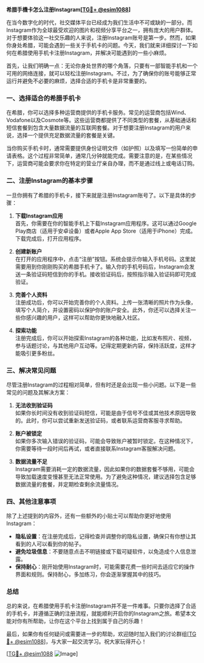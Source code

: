 **希腊手機卡怎么注册Instagram[[TG💪+ @esim1088](https://t.me/s/esim1088)]**

在当今数字化的时代，社交媒体平台已经成为我们生活中不可或缺的一部分。而Instagram作为全球最受欢迎的图片和视频分享平台之一，拥有庞大的用户群体。对于想要体验这一社交乐趣的人来说，注册Instagram账号是第一步。然而，如果你身处希腊，可能会遇到一些关于手机卡的问题。今天，我们就来详细探讨一下如何在希腊使用手机卡注册Instagram，并解决可能遇到的一些小麻烦。

首先，让我们明确一点：无论你身处世界的哪个角落，只要有一部智能手机和一个可用的网络连接，就可以轻松注册Instagram。不过，为了确保你的账号能够正常运行并避免不必要的麻烦，选择合适的手机卡是非常重要的。

### 一、选择适合的希腊手机卡

在希腊，你可以选择多种运营商提供的手机卡服务。常见的运营商包括Wind、Vodafone以及Cosmote等。这些运营商都提供了不同类型的套餐，从基础通话和短信套餐到包含大量数据流量的互联网套餐。对于想要注册Instagram的用户来说，选择一个提供充足数据流量的套餐是关键。

当你购买手机卡时，通常需要提供身份证明文件（如护照）以及填写一份简单的申请表格。这个过程非常简单，通常几分钟就能完成。需要注意的是，在某些情况下，运营商可能会要求你在特定的营业厅亲自办理，而不是通过线上或电话订购。

### 二、注册Instagram的基本步骤

一旦你拥有了希腊的手机卡，接下来就是注册Instagram账号了。以下是具体的步骤：

1. **下载Instagram应用**  
   首先，你需要在你的智能手机上下载Instagram应用程序。这可以通过Google Play商店（适用于安卓设备）或者Apple App Store（适用于iPhone）完成。下载完成后，打开应用程序。

2. **创建新账户**  
   在打开的应用程序中，点击“注册”按钮。系统会提示你输入手机号码。这里就需要用到你刚刚购买的希腊手机卡了。输入你的手机号码后，Instagram会发送一条验证码短信到你的手机。接收验证码后，按照指示输入验证码即可完成验证。

3. **完善个人资料**  
   注册成功后，你可以开始完善你的个人资料。上传一张清晰的照片作为头像，填写个人简介，并设置密码以保护你的账户安全。此外，你还可以选择关注一些你感兴趣的用户，这样可以帮助你更快地融入社区。

4. **探索功能**  
   注册完成后，你可以开始探索Instagram的各种功能，比如发布照片、视频，参与话题讨论，与其他用户互动等。记得定期更新内容，保持活跃度，这样才能吸引更多粉丝。

### 三、解决常见问题

尽管注册Instagram的过程相对简单，但有时还是会出现一些小问题。以下是一些常见的问题及其解决方案：

1. **无法收到验证码**  
   如果你长时间没有收到验证码短信，可能是由于信号不佳或其他技术原因导致的。此时，你可以尝试重新发送验证码，或者联系运营商客服寻求帮助。

2. **账户被锁定**  
   如果你多次输入错误的验证码，可能会导致账户被暂时锁定。在这种情况下，你需要等待一段时间后再试，或者直接联系Instagram客服解决问题。

3. **数据流量不足**  
   Instagram需要消耗一定的数据流量，因此如果你的数据套餐不够用，可能会导致加载速度变慢甚至无法正常使用。为了避免这种情况，建议选择包含足够数据流量的套餐，并定期检查剩余流量情况。

### 四、其他注意事项

除了上述提到的内容外，还有一些额外的小贴士可以帮助你更好地使用Instagram：

- **隐私设置**：在注册完成后，记得检查并调整你的隐私设置，确保只有你想让其看到的人可以看到你的帖子。
- **避免垃圾信息**：不要随意点击不明链接或下载可疑软件，以免造成个人信息泄露。
- **保持耐心**：刚开始使用Instagram时，可能需要花费一些时间去适应它的操作界面和规则。保持耐心，多加练习，你会逐渐掌握其中的技巧。

### 总结

总的来说，在希腊使用手机卡注册Instagram并不是一件难事。只要你选择了合适的手机卡，并遵循正确的注册流程，就能顺利开启你的Instagram之旅。希望本文能对你有所帮助，让你在这个平台上找到属于自己的乐趣！

最后，如果你有任何疑问或需要进一步的帮助，欢迎随时加入我们的讨论群组[[TG💪+ @esim1088](https://t.me/s/esim1088)]，与大家一起交流学习。祝大家玩得开心！

[[TG💪+ @esim1088](https://t.me/s/esim1088) ![Image](https://i.postimg.cc/4NQfJmqS/Snipaste-2025-05-13-00-14-12.png)]